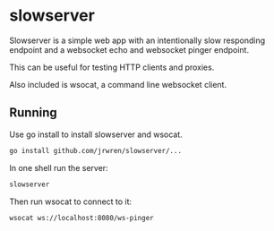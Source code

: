 # slowserver

Slowserver is a simple web app with an intentionally slow responding endpoint
and a websocket echo and websocket pinger endpoint.

This can be useful for testing HTTP clients and proxies.

Also included is wsocat, a command line websocket client.

## Running

Use go install to install slowserver and wsocat.

```sh
go install github.com/jrwren/slowserver/...
```

In one shell run the server:

```sh
slowserver
```

Then run wsocat to connect to it:

```sh
wsocat ws://localhost:8080/ws-pinger
```
